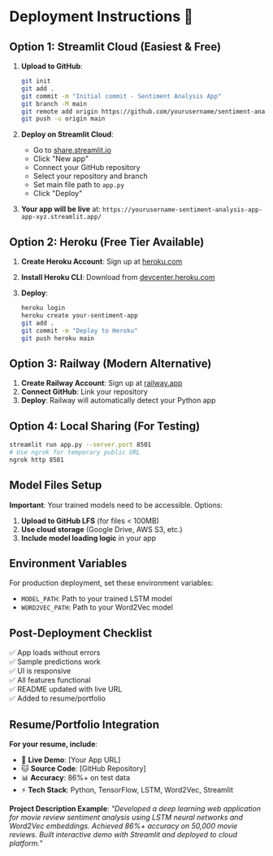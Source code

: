 # Deployment Instructions 🚀

## Option 1: Streamlit Cloud (Easiest & Free)

1. **Upload to GitHub**:
   ```bash
   git init
   git add .
   git commit -m "Initial commit - Sentiment Analysis App"
   git branch -M main
   git remote add origin https://github.com/yourusername/sentiment-analysis-app.git
   git push -u origin main
   ```

2. **Deploy on Streamlit Cloud**:
   - Go to [share.streamlit.io](https://share.streamlit.io)
   - Click "New app"
   - Connect your GitHub repository
   - Select your repository and branch
   - Set main file path to `app.py`
   - Click "Deploy"

3. **Your app will be live** at: `https://yourusername-sentiment-analysis-app-app-xyz.streamlit.app/`

## Option 2: Heroku (Free Tier Available)

1. **Create Heroku Account**: Sign up at [heroku.com](https://heroku.com)

2. **Install Heroku CLI**: Download from [devcenter.heroku.com](https://devcenter.heroku.com/articles/heroku-cli)

3. **Deploy**:
   ```bash
   heroku login
   heroku create your-sentiment-app
   git add .
   git commit -m "Deploy to Heroku"
   git push heroku main
   ```

## Option 3: Railway (Modern Alternative)

1. **Create Railway Account**: Sign up at [railway.app](https://railway.app)
2. **Connect GitHub**: Link your repository
3. **Deploy**: Railway will automatically detect your Python app

## Option 4: Local Sharing (For Testing)

```bash
streamlit run app.py --server.port 8501
# Use ngrok for temporary public URL
ngrok http 8501
```

## Model Files Setup

**Important**: Your trained models need to be accessible. Options:

1. **Upload to GitHub LFS** (for files < 100MB)
2. **Use cloud storage** (Google Drive, AWS S3, etc.)
3. **Include model loading logic** in your app

## Environment Variables

For production deployment, set these environment variables:
- `MODEL_PATH`: Path to your trained LSTM model
- `WORD2VEC_PATH`: Path to your Word2Vec model

## Post-Deployment Checklist

✅ App loads without errors  
✅ Sample predictions work  
✅ UI is responsive  
✅ All features functional  
✅ README updated with live URL  
✅ Added to resume/portfolio  

## Resume/Portfolio Integration

**For your resume, include**:
- 🔗 **Live Demo**: [Your App URL]
- 🐱 **Source Code**: [GitHub Repository]
- 📊 **Accuracy**: 86%+ on test data
- ⚡ **Tech Stack**: Python, TensorFlow, LSTM, Word2Vec, Streamlit

**Project Description Example**:
*"Developed a deep learning web application for movie review sentiment analysis using LSTM neural networks and Word2Vec embeddings. Achieved 86%+ accuracy on 50,000 movie reviews. Built interactive demo with Streamlit and deployed to cloud platform."*